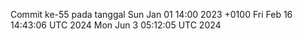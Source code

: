 Commit ke-55 pada tanggal Sun Jan 01 14:00 2023 +0100
Fri Feb 16 14:43:06 UTC 2024
Mon Jun  3 05:12:05 UTC 2024
